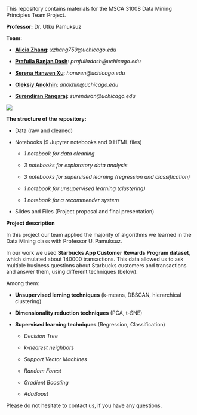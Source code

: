 This repository contains materials for the MSCA 31008 Data Mining Principles Team Project.

**Professor:** Dr. Utku Pamuksuz

**Team:**

* [**Alicia Zhang**](https://www.linkedin.com/in/xiaohan-alicia-zhang-53a17b178/): _xzhang759@uchicago.edu_

* [**Prafulla Ranjan Dash**](www.linkedin.com/in/prafullardash): _prafulladash@uchicago.edu_

* [**Serena Hanwen Xu**](https://www.linkedin.com/in/hanwen-serena-xu-9705a5144): _hanwen@uchicago.edu_

* [**Oleksiy Anokhin**](https://www.linkedin.com/in/oanokhin/): _anokhin@uchicago.edu_

* [**Surendiran Rangaraj**](http://linkedin.com/in/surendiran-rangaraj-29463119): _surendiran@uchicago.edu_


![](https://i.ibb.co/kSJw9dn/image.png)


**The structure of the repository:**

* Data (raw and cleaned)

* Notebooks (9 Jupyter notebooks and 9 HTML files)

  + _1 notebook for data cleaning_

  + _3 notebooks for exploratory data analysis_

  + _3 notebooks for supervised learning (regression and classification)_

  + _1 notebook for unsupervised learning (clustering)_

  + _1 notebook for a recommender system_

* Slides and Files (Project proposal and final presentation)

**Project description**

In this project our team applied the majority of algorithms we learned in the Data Mining class with Professor U. Pamuksuz.

In our work we used **Starbucks App Customer Rewards Program dataset**, which simulated about 140000 transactions. This data allowed us to ask multiple business questions about Starbucks customers and transactions and answer them, using different techniques (below). 

Among them: 

* **Unsupervised lerning techniques** (k-means, DBSCAN, hierarchical clustering)

* **Dimensionality reduction techniques** (PCA, t-SNE)

* **Supervised learning techniques** (Regression, Classification)

  + _Decision Tree_
  
  + _k-nearest neighbors_
  
  + _Support Vector Machines_
  
  + _Random Forest_
  
  + _Gradient Boosting_
  
  + _AdaBoost_
  
Please do not hesitate to contact us, if you have any questions. 




